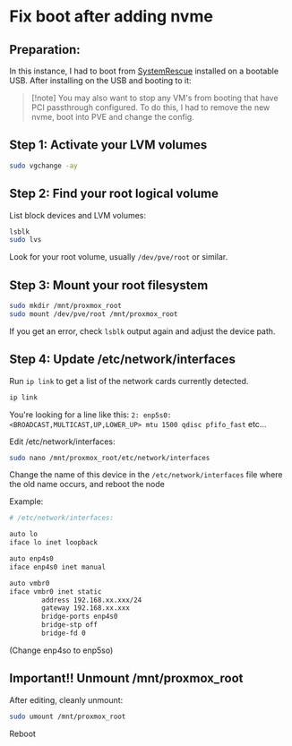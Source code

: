 # Fix boot after adding nvme

## Preparation:

In this instance, I had to boot from [SystemRescue](https://www.system-rescue.org/) installed on a bootable USB. After installing on the USB and booting to it:

>[!note] You may also want to stop any VM's from booting that have PCI passthrough configured. To do this, I had to remove the new nvme, boot into PVE and change the config.

## Step 1: Activate your LVM volumes

```bash
sudo vgchange -ay
```

## Step 2: Find your root logical volume

List block devices and LVM volumes:

```bash
lsblk
sudo lvs
```

Look for your root volume, usually `/dev/pve/root` or similar.

## Step 3: Mount your root filesystem

```bash
sudo mkdir /mnt/proxmox_root
sudo mount /dev/pve/root /mnt/proxmox_root
```

If you get an error, check `lsblk` output again and adjust the device path.

## Step 4: Update /etc/network/interfaces

Run `ip link` to get a list of the network cards currently detected.

```bash
ip link
```

You're looking for a line like this:
`2: enp5s0: <BROADCAST,MULTICAST,UP,LOWER_UP> mtu 1500 qdisc pfifo_fast` etc...

Edit /etc/network/interfaces:

```bash
sudo nano /mnt/proxmox_root/etc/network/interfaces
```

Change the name of this device in the `/etc/network/interfaces` file where the old name occurs, and reboot the node

Example:

```bash
# /etc/network/interfaces:

auto lo
iface lo inet loopback

auto enp4s0
iface enp4s0 inet manual

auto vmbr0
iface vmbr0 inet static
        address 192.168.xx.xxx/24
        gateway 192.168.xx.xxx
        bridge-ports enp4s0
        bridge-stp off
        bridge-fd 0
```

(Change enp4so to enp5so)

## Important!! Unmount /mnt/proxmox_root

After editing, cleanly unmount:

```bash
sudo umount /mnt/proxmox_root
```

Reboot
